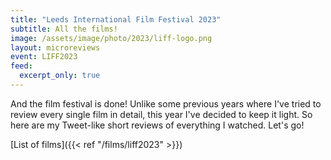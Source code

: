 ```yaml
---
title: "Leeds International Film Festival 2023"
subtitle: All the films!
image: /assets/image/photo/2023/liff-logo.png
layout: microreviews
event: LIFF2023
feed:
  excerpt_only: true
--- 
```


And the film festival is done! Unlike some previous years where I've tried to review every single film in detail, this year I've decided to keep it light. So here are my Tweet-like short reviews of everything I watched. Let's go!

<!--more-->

[List of films]({{< ref "/films/liff2023" >}})